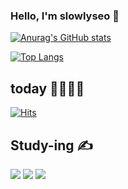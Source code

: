 ### Hello, I'm slowlyseo 👋



[![Anurag's GitHub stats](https://github-readme-stats.vercel.app/api?username=slowlyseo)](https://github.com/slowlyseo/github-readme-stats)



[![Top Langs](https://github-readme-stats.vercel.app/api/top-langs/?username=slowlyseo&layout=compact)](https://github.com/anuraghazra/github-readme-stats)



## today 🤸‍♀️🤸‍♂️
[![Hits](https://hits.seeyoufarm.com/api/count/incr/badge.svg?url=https%3A%2F%2Fgithub.com%2Fslowlyseo%2Fhit-counter&count_bg=%23000000&title_bg=%23000000&icon=github.svg&icon_color=%23E7E7E7&title=GitHub&edge_flat=true)](https://hits.seeyoufarm.com)

## Study-ing ✍


<img src="https://img.shields.io/badge/JavaScript-F7DF1E?style=flat-square&logo=JavaScript&logoColor=000000"/> <img src="https://img.shields.io/badge/PHP-777BB4?style=flat-square&logo=PHP&logoColor=000000"/> <img src="https://img.shields.io/badge/Spring-6DB33F?style=flat-square&logo=Spring&logoColor=000000"/>

